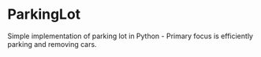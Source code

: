 # ParkingLot
Simple implementation of parking lot in Python - Primary focus is efficiently parking and removing cars.
